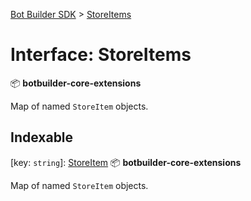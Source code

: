 [Bot Builder SDK](../README.md) > [StoreItems](../interfaces/botbuilder.storeitems.md)



# Interface: StoreItems


:package: **botbuilder-core-extensions**

Map of named `StoreItem` objects.

## Indexable

\[key: `string`\]:&nbsp;[StoreItem](botbuilder.storeitem.md)
:package: **botbuilder-core-extensions**

Map of named `StoreItem` objects.



